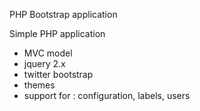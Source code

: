 PHP Bootstrap application

Simple PHP application

* MVC model
* jquery 2.x
* twitter bootstrap
* themes
* support for : configuration, labels, users
